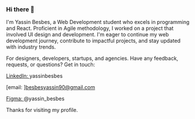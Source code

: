 ### Hi there 👋

I'm Yassin Besbes, a Web Development student who excels in programming and React. Proficient in Agile methodology, I worked on a project that involved UI design and development. I'm eager to continue my web development journey, contribute to impactful projects, and stay updated with industry trends.



For designers, developers, startups, and agencies.
Have any feedback, requests, or questions? Get in touch:


 [LinkedIn: ](https://www.linkedin.com/in/yassinbesbes/)yassinbesbes


 
 [email: ]besbesyassin90@gmail.com


 
 [Figma: ]( https://www.figma.com/@yassin_besbes) @yassin_besbes

 
 




Thanks for visiting my profile.
